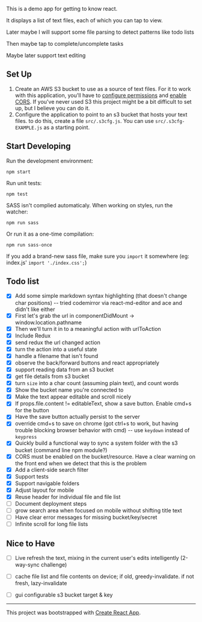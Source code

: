 This is a demo app for getting to know react.

It displays a list of text files, each of which you can tap to view.

Later maybe I will support some file parsing to detect patterns like todo lists

Then maybe tap to complete/uncomplete tasks

Maybe later support text editing

## Set Up

1. Create an AWS S3 bucket to use as a source of text files. For it to work with this application, you'll have to [configure permissions](http://docs.aws.amazon.com/sdk-for-javascript/v2/developer-guide/getting-started-browser.html#getting-started-browser-iam-role) and [enable CORS](http://docs.aws.amazon.com/sdk-for-javascript/v2/developer-guide/getting-started-browser.html#getting-started-browser-create-bucket). If you've never used S3 this project might be a bit difficult to set up, but I believe you can do it.
2. Configure the application to point to an s3 bucket that hosts your text files. to do this, create a file `src/.s3cfg.js`. You can use `src/.s3cfg-EXAMPLE.js` as a starting point.

## Start Developing

Run the development environment:

    npm start

Run unit tests:

    npm test

SASS isn't complied automaticaly. When working on styles, run the watcher:

    npm run sass
    
Or run it as a one-time compilation:

    npm run sass-once

If you add a brand-new sass file, make sure you `import` it somewhere (eg: index.js' `import './index.css';`)

## Todo list

- [x] Add some simple markdown syntax highlighting (that doesn't change char positions) -- tried codemirror via react-md-editor and ace and didn't like either
- [x] First let's grab the url in componentDidMount -> window.location.pathname
- [x] Then we'll turn it in to a meaningful action with urlToAction
- [x] Include Redux
- [x] send redux the url changed action
- [x] turn the action into a useful state
- [x] handle a filename that isn't found
- [x] observe the back/forward buttons and react appropriately
- [x] support reading data from an s3 bucket
- [x] get file details from s3 bucket
- [x] turn `size` into a char count (assuming plain text), and count words
- [x] Show the bucket name you're connected to
- [x] Make the text appear editable and scroll nicely
- [x] If props.file.content != editableText, show a save button. Enable cmd+s for the button
- [x] Have the save button actually persist to the server
- [x] override cmd+s to save on chrome (got ctrl+s to work, but having trouble blocking browser behavior with cmd) -- use `keydown` instead of `keypress`
- [x] Quickly build a functional way to sync a system folder with the s3 bucket (command line npm module?)
- [x] CORS must be enabled on the bucket/resource. Have a clear warning on the front end when we detect that this is the problem
- [x] Add a client-side search filter
- [x] Support tests
- [x] Support navigable folders
- [x] Adjust layout for mobile
- [x] Reuse header for individual file and file list
- [ ] Document deployment steps
- [ ] grow search area when focused on mobile without shifting title text
- [ ] Have clear error messages for missing bucket/key/secret
- [ ] Infinite scroll for long file lists

## Nice to Have

- [ ] Live refresh the text, mixing in the current user's edits intelligently (2-way-sync challenge)
- [ ] cache file list and file contents on device; if old, greedy-invalidate. if not fresh, lazy-invalidate
- [ ] gui configurable s3 bucket target & key









---

This project was bootstrapped with [Create React App](https://github.com/facebookincubator/create-react-app).
